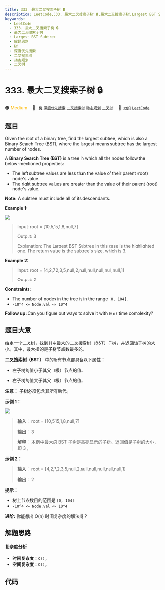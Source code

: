 ```yaml
---
title: 333. 最大二叉搜索子树 🔒
description: LeetCode,333. 最大二叉搜索子树 🔒,最大二叉搜索子树,Largest BST Subtree,解题思路,树,深度优先搜索,二叉搜索树,动态规划,二叉树
keywords:
  - LeetCode
  - 333. 最大二叉搜索子树 🔒
  - 最大二叉搜索子树
  - Largest BST Subtree
  - 解题思路
  - 树
  - 深度优先搜索
  - 二叉搜索树
  - 动态规划
  - 二叉树
---
```


# 333. 最大二叉搜索子树 🔒

🟠 <font color=#ffb800>Medium</font>&emsp; 🔖&ensp; [`树`](/tag/tree.md) [`深度优先搜索`](/tag/depth-first-search.md) [`二叉搜索树`](/tag/binary-search-tree.md) [`动态规划`](/tag/dynamic-programming.md) [`二叉树`](/tag/binary-tree.md)&emsp; 🔗&ensp;[`力扣`](https://leetcode.cn/problems/largest-bst-subtree) [`LeetCode`](https://leetcode.com/problems/largest-bst-subtree)

## 题目

Given the root of a binary tree, find the largest subtree, which is also a
Binary Search Tree (BST), where the largest means subtree has the largest
number of nodes.

A **Binary Search Tree (BST)** is a tree in which all the nodes follow the
below-mentioned properties:

  * The left subtree values are less than the value of their parent (root) node's value.
  * The right subtree values are greater than the value of their parent (root) node's value.

**Note:** A subtree must include all of its descendants.



**Example 1:**

**![](https://fastly.jsdelivr.net/gh/doocs/leetcode@main/solution/0300-0399/0333.Largest%20BST%20Subtree/images/tmp.jpg)**

> Input: root = [10,5,15,1,8,null,7]
> 
> Output: 3
> 
> Explanation: The Largest BST Subtree in this case is the highlighted one. The return value is the subtree's size, which is 3.

**Example 2:**

> Input: root = [4,2,7,2,3,5,null,2,null,null,null,null,null,1]
> 
> Output: 2

**Constraints:**

  * The number of nodes in the tree is in the range `[0, 104]`.
  * `-10^4 <= Node.val <= 10^4`



**Follow up:** Can you figure out ways to solve it with `O(n)` time
complexity?


## 题目大意

给定一个二叉树，找到其中最大的二叉搜索树（BST）子树，并返回该子树的大小。其中，最大指的是子树节点数最多的。

**二叉搜索树（BST）** 中的所有节点都具备以下属性：

  * 左子树的值小于其父（根）节点的值。

  * 右子树的值大于其父（根）节点的值。

**注意：** 子树必须包含其所有后代。



**示例 1：**

**![](https://fastly.jsdelivr.net/gh/doocs/leetcode@main/solution/0300-0399/0333.Largest%20BST%20Subtree/images/tmp.jpg)**

> 
> 
> 
> 
> 
> **输入：** root = [10,5,15,1,8,null,7]
> 
> **输出：** 3
> 
> **解释：** 本例中最大的 BST 子树是高亮显示的子树。返回值是子树的大小，即 3 。

**示例 2：**

> 
> 
> 
> 
> 
> **输入：** root = [4,2,7,2,3,5,null,2,null,null,null,null,null,1]
> 
> **输出：** 2
> 
> 



**提示：**

  * 树上节点数目的范围是 `[0, 104]`
  * `-10^4 <= Node.val <= 10^4`



**进阶:**   你能想出 O(n) 时间复杂度的解法吗？


## 解题思路

#### 复杂度分析

- **时间复杂度**：`O()`，
- **空间复杂度**：`O()`，

## 代码

```javascript

```